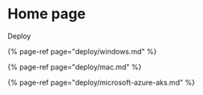 # Home page

Deploy

{% page-ref page="deploy/windows.md" %}

{% page-ref page="deploy/mac.md" %}

{% page-ref page="deploy/microsoft-azure-aks.md" %}



